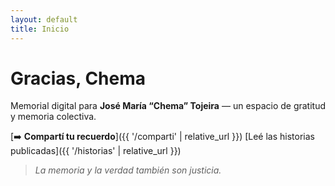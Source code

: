 ```yaml
---
layout: default
title: Inicio
---
```


# Gracias, Chema

Memorial digital para **José María “Chema” Tojeira** — un espacio de gratitud y memoria colectiva.

[➡️ **Compartí tu recuerdo**]({{ '/comparti' | relative_url }})
[Leé las historias publicadas]({{ '/historias' | relative_url }})


> *La memoria y la verdad también son justicia.*
